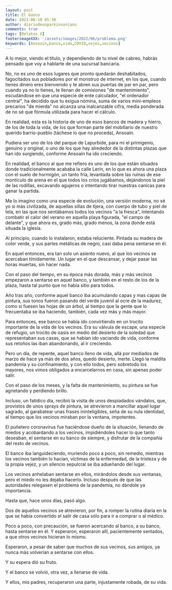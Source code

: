 ```yaml
---
layout: post
title: El banco
date: 2022-06-10 05:30
author: diariodeunparkinsoniano
comments: true
tags: [Relatos X]
footerimageXXX: '/assets/images/2022/06/problema.png'
keywords: [Ansoain,banco,vida,COVID,vejez,vecinos]
---
```

A lo mejor, viendo el título, y dependiendo de tu nivel de cabreo, habrás pensado que voy a hablarte de una sucursal bancaria.

No, no es uno de esos lugares que pronto quedarán deshabitados, fagocitados sus pobladores por el monstruo de internet, en los que, cuando tienes dinero eres bienvenido y te abren sus puertas de par en par, pero cuando ya no lo tienes, te llenan de comisiones "de mantenimiento", escudándose en que una especie de ente calculador, "el ordenador central", ha decidido que tu exigua nómina, suma de varios mini-empleos precarios "de mierda" no alcanza una inalcanzable cifra, media ponderada de no sé que fórmula utilizada para hacer el cálculo.

En realidad, esta es la historia de uno de esos bancos de madera y hierro, de los de toda la vida, de los que forman parte del mobiliario de nuestro querido barrio-pueblo (táchese lo que no proceda), Ansoain.

Pudiera ser uno de los del parque de Lapurbide, para mí el primigenio, genuino y original, o uno de los que hay alrededor de la distintas plazas que han ido surgiendo, conforme Ansoain ha ido creciendo.

En realidad, el banco al que me refiero es uno de los que están situados donde tradicionalmente acababa la calle Lerín, en lo que es ahora una plaza con el suelo de hormigón, un tanto fría, levantada sobre las ruinas de ese montículo de arena en el que todos los crios jugábamos, dejándonos la piel de las rodillas, excavando agujeros o intentando tirar nuestras canicas para ganar la partida.

Me lo imagino como una especie de evolución, una versión moderna, no sé yo si más civilizada, de aquellas sillas de tijera, con cuerpo de tubo y piel de tela, en las que nos sentábamos todos los vecinos "a la fresca", intentando combatir el calor del verano en aquella playa figurada, "el campo de delante", y que ahora es, grado más, grado menos, la zona donde está situada la iglesia.

Al principio, cuando lo instalaron, estaba reluciente. Pintada su madera de color verde, y sus partes metálicas de negro, casi daba pena sentarse en él.

En aquel entonces, era tan solo un asiento nuevo, al que los vecinos se acercaban tímidamente. Un lugar en el que descansar, y dejar pasar las horas muertas, sin hacer nada.

Con el paso del tiempo, en su época más dorada, más y más vecinos empezaron a sentarse en aquel banco, y también en el resto de los de la plaza, hasta tal punto que no había sitio para todos. 

Año tras año, conforme aquel banco iba acumulando capas y mas capas de pintura, sus tonos fueron pasando del verde juvenil al ocre de la madurez, como si fuesen las hojas de un árbol, al tiempo que la gente que lo frecuentaba se iba haciendo, también, cada vez más y más mayor.

Para entonces, ese banco se había ido convirtiendo en un trocito importante de la vida de los vecinos. Era su válvula de escape, una especie de refugio, un trocito de oasis en medio del desierto de la soledad que representaban sus casas, que se habían ido vaciando de vida, conforme sus retoños las iban abandonando, al ir creciendo.

Pero un día, de repente, aquel banco lleno de vida, allá por mediados de marzo de hace ya más de dos años, quedó desierto, inerte. Llegó la maldita pandemia y su confinamiento, y con ello todos, pero sobretodo los mayores, nos vimos obligados a encarcelarnos en casa, sin apenas poder salir.

Con el paso de los meses, y la falta de mantenimiento, su pintura se fue agrietando y perdiendo brillo.

Incluso, un fatídico día, recibió la visita de unos despiadados vándalos, que, provistos de unos sprays de pintura, se atrevieron a mancillar aquel lugar sagrado, al garabatear unas frases ininteligibles, seña de su nula identidad, al tiempo que los vecinos miraban por la ventana, impotentes.

El puñetero coronavirus fue haciéndose dueño de la situación, llenando de miedos y acobardando a los vecinos, impidiéndoles hacer lo que tanto deseaban, el sentarse en su banco de siempre, y disfrutar de la compañía del resto de vecinos.

El banco iba languideciendo, muriendo poco a poco, sin remedio, mientras los vecinos también lo hacían, víctimas de la enfermedad, de la tristeza y de la propia vejez, y un silencio sepulcral se iba adueñando del lugar.

Los vecinos anhelaban sentarse en ellos, mirándolos desde sus ventanas, pero el miedo no les dejaba hacerlo. Incluso después de que las autoridades relegasen el problema de la pandemia, no dándole ya importancia.

Hasta que, hace unos días, pasó algo.

Dos de aquellos vecinos se atrevieron, por fin, a romper la rutina diaria en la que se había convertido el salir de casa sólo para ir a comprar o al médico.

Poco a poco, con precaución, se fueron acercando al banco, a su banco, hasta sentarse en él.
Y esperaron, esperaron allí, pacientemente sentados, a que otros vecinos hicieran lo mismo.

Esperaron, a pesar de saber que muchos de sus vecinos, sus amigos, ya nunca más volverían a sentarse con ellos.

Y su espera dió su fruto.

Y el banco se volvió, otra vez, a llenarse de vida.

Y ellos, mis padres, recuperaron una parte, injustamente robada, de su vida.




